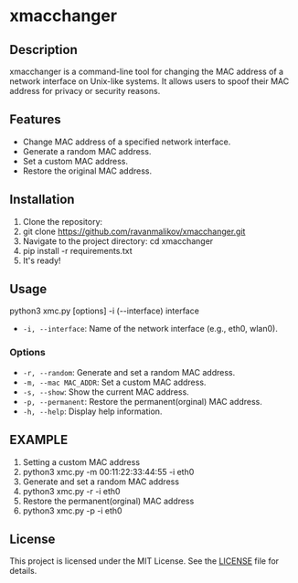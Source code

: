 # xmacchanger

## Description
xmacchanger is a command-line tool for changing the MAC address of a network interface on Unix-like systems. It allows users to spoof their MAC address for privacy or security reasons.

## Features
- Change MAC address of a specified network interface.
- Generate a random MAC address.
- Set a custom MAC address.
- Restore the original MAC address.

## Installation
1. Clone the repository:
2. git clone https://github.com/ravanmalikov/xmacchanger.git
3. Navigate to the project directory:
   cd xmacchanger
4. pip install -r requirements.txt
5. It's ready!
## Usage
python3 xmc.py [options]  -i (--interface) interface
- `-i, --interface`: Name of the network interface (e.g., eth0, wlan0).

### Options
- `-r, --random`: Generate and set a random MAC address.
- `-m, --mac MAC_ADDR`: Set a custom MAC address.
- `-s, --show`: Show the current MAC address.
- `-p, --permanent`: Restore the permanent(orginal) MAC address.
- `-h, --help`: Display help information.


## EXAMPLE
1. Setting a custom MAC address
2. python3 xmc.py -m 00:11:22:33:44:55 -i eth0
3. Generate and set a random MAC address
4. python3 xmc.py -r  -i eth0
5. Restore the permanent(orginal) MAC address
6. python3 xmc.py -p  -i eth0

## License
This project is licensed under the MIT License. See the [LICENSE](LICENSE) file for details.
